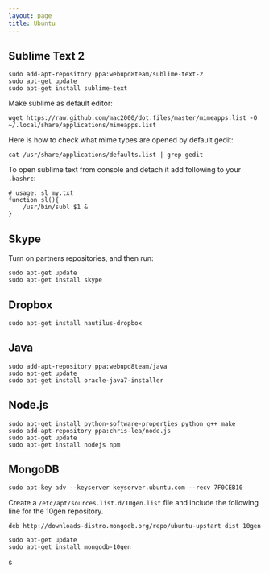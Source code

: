 ```yaml
---
layout: page
title: Ubuntu
---
```


Sublime Text 2
--------------

	sudo add-apt-repository ppa:webupd8team/sublime-text-2
	sudo apt-get update
	sudo apt-get install sublime-text

Make sublime as default editor:

	wget https://raw.github.com/mac2000/dot.files/master/mimeapps.list -O ~/.local/share/applications/mimeapps.list

Here is how to check what mime types are opened by default gedit:

	cat /usr/share/applications/defaults.list | grep gedit

To open sublime text from console and detach it add following to your `.bashrc`:

    # usage: sl my.txt
    function sl(){
        /usr/bin/subl $1 &
    }



Skype
-----

Turn on partners repositories, and then run:

	sudo apt-get update
	sudo apt-get install skype

Dropbox
-------

	sudo apt-get install nautilus-dropbox

Java
----

    sudo add-apt-repository ppa:webupd8team/java
    sudo apt-get update
    sudo apt-get install oracle-java7-installer

Node.js
-------

    sudo apt-get install python-software-properties python g++ make
    sudo add-apt-repository ppa:chris-lea/node.js
    sudo apt-get update
    sudo apt-get install nodejs npm

MongoDB
-------

    sudo apt-key adv --keyserver keyserver.ubuntu.com --recv 7F0CEB10

Create a `/etc/apt/sources.list.d/10gen.list` file and include the following line for the 10gen repository.

    deb http://downloads-distro.mongodb.org/repo/ubuntu-upstart dist 10gen

    sudo apt-get update
    sudo apt-get install mongodb-10gen
s
